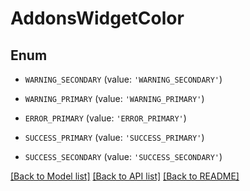 # AddonsWidgetColor


## Enum

* `WARNING_SECONDARY` (value: `'WARNING_SECONDARY'`)

* `WARNING_PRIMARY` (value: `'WARNING_PRIMARY'`)

* `ERROR_PRIMARY` (value: `'ERROR_PRIMARY'`)

* `SUCCESS_PRIMARY` (value: `'SUCCESS_PRIMARY'`)

* `SUCCESS_SECONDARY` (value: `'SUCCESS_SECONDARY'`)

[[Back to Model list]](../README.md#documentation-for-models) [[Back to API list]](../README.md#documentation-for-api-endpoints) [[Back to README]](../README.md)


